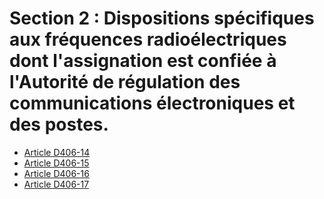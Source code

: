 # Section 2 : Dispositions spécifiques aux fréquences radioélectriques dont l'assignation est confiée à l'Autorité de régulation des communications électroniques et des postes.

* [Article D406-14](./LEGIARTI000006464143.md)
* [Article D406-15](./LEGIARTI000006464145.md)
* [Article D406-16](./LEGIARTI000006464147.md)
* [Article D406-17](./LEGIARTI000006464149.md)
